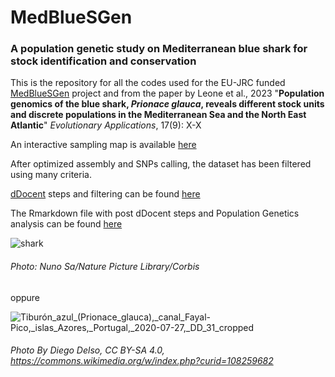 # MedBlueSGen 
### A population genetic study on Mediterranean blue shark for stock identification and conservation
This is the repository for all the codes used for the EU-JRC funded [MedBlueSGen](https://sustainable-fisheries.ec.europa.eu/fisheries-genetics/projects-fisheries-genetics/medbluesgen_en) project and from the paper by Leone et al., 2023 "**Population genomics of the blue shark, *Prionace glauca*, reveals different stock units and discrete populations in the Mediterranean Sea and the North East Atlantic**" *Evolutionary Applications*, 17(9): X-X

An interactive sampling map is available [here](https://sustainable-fisheries.ec.europa.eu/fisheries-genetics/projects-fisheries-genetics/medbluesgen/dataset_en)

After optimized assembly and SNPs calling, the dataset has been filtered using many criteria.

[dDocent](https://www.ddocent.com/) steps and filtering can be found [here](https://github.com/leoneago/MedBlueSGen/tree/main/dDocent_pipeline) 

 The Rmarkdown file with post dDocent steps and Population Genetics analysis can be found [here](https://github.com/leoneago/MedBlueSGen/blob/main/R/MedBlueSGen_Rmarkdown.Rmd)
 

![shark](https://user-images.githubusercontent.com/51339439/162580700-63a773e1-d047-4efd-a07c-263bc4d4db96.jpg)
###### Photo: Nuno Sa/Nature Picture Library/Corbis

oppure

![Tiburón_azul_(Prionace_glauca),_canal_Fayal-Pico,_islas_Azores,_Portugal,_2020-07-27,_DD_31_cropped](https://github.com/user-attachments/assets/03536af0-af45-46e3-a0fe-b106049175d7)
###### Photo By Diego Delso, CC BY-SA 4.0, https://commons.wikimedia.org/w/index.php?curid=108259682
